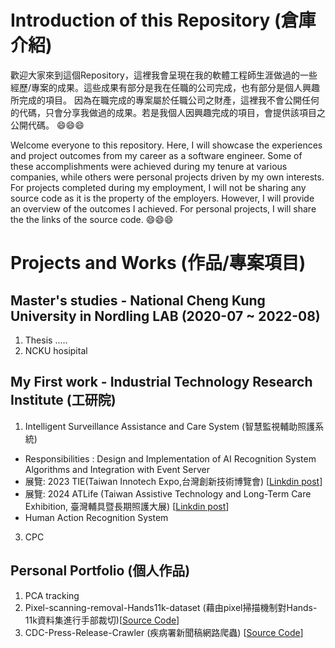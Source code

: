 # Introduction of this Repository (倉庫介紹)

歡迎大家來到這個Repository，這裡我會呈現在我的軟體工程師生涯做過的一些經歷/專案的成果。這些成果有部分是我在任職的公司完成，也有部分是個人興趣所完成的項目。
因為在職完成的專案屬於任職公司之財產，這裡我不會公開任何的代碼，只會分享我做過的成果。若是我個人因興趣完成的項目，會提供該項目之公開代碼。 😄😄😄

Welcome everyone to this repository. Here, I will showcase the experiences and project outcomes from my career as a software engineer. Some of these accomplishments were achieved during my tenure at various companies, while others were personal projects driven by my own interests.
For projects completed during my employment, I will not be sharing any source code as it is the property of the employers. However, I will provide an overview of the outcomes I achieved. For personal projects, I will share the the links of the source code. 😄😄😄

# Projects and Works (作品/專案項目) 

## Master's studies - National Cheng Kung University in Nordling LAB (2020-07 ~ 2022-08)

1. Thesis .....
2. NCKU hosipital

## My First work - Industrial Technology Research Institute (工研院)
1. Intelligent Surveillance Assistance and Care System (智慧監視輔助照護系統)
  * Responsibilities : Design and Implementation of AI Recognition System Algorithms and Integration with Event Server
  * 展覽: 2023 TIE(Taiwan Innotech Expo,台灣創新技術博覽會) [[Linkdin post](https://www.linkedin.com/posts/jing-yao-chen-323012236_this-year-our-team-has-developed-a-system-activity-7120061819364286464-4uiJ?utm_source=share&utm_medium=member_desktop)]
  * 展覽: 2024 ATLife (Taiwan Assistive Technology and Long-Term Care Exhibition, 臺灣輔具暨長期照護大展) [[Linkdin post](https://www.linkedin.com/posts/jing-yao-chen-323012236_i-am-delighted-that-our-team-is-participating-activity-7205567449012789248-nwIx?utm_source=share&utm_medium=member_desktop)]
  * Human Action Recognition System
3. CPC

## Personal Portfolio (個人作品)
1. PCA tracking
2. Pixel-scanning-removal-Hands11k-dataset (藉由pixel掃描機制對Hands-11k資料集進行手部裁切)[[Source Code](https://github.com/JacobChen1998/Pixel-scanning-removal-Hands11k-dataset)]
3. CDC-Press-Release-Crawler (疾病署新聞稿網路爬蟲) [[Source Code](https://github.com/JacobChen1998/CDC-Press-Release-Crawler)]
